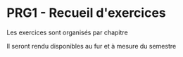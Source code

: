 # PRG1 - Recueil d'exercices

Les exercices sont organisés par chapitre

Il seront rendu disponibles au fur et à mesure du semestre

